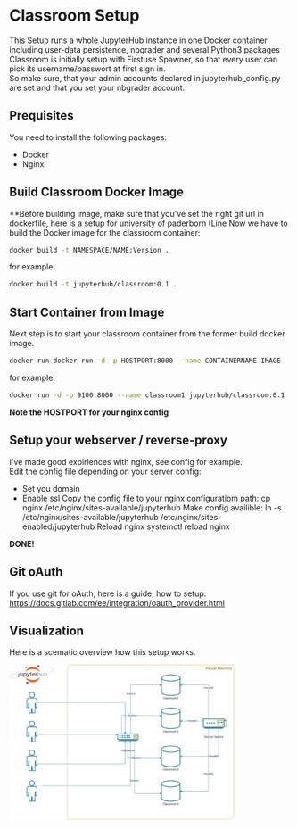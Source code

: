 # Classroom Setup
This Setup runs a whole JupyterHub instance in one Docker container including user-data persistence, nbgrader and several Python3 packages  
Classroom is initially setup with Firstuse Spawner, so that every user can pick its username/passwort at first sign in.  
So make sure, that your admin accounts declared in jupyterhub_config.py are set and that you set your nbgrader account.  
## Prequisites
You need to install the following packages:  
* Docker
* Nginx 

## Build Classroom Docker Image  
**Before building image, make sure that you've set the right git url in dockerfile, here is a setup for university of paderborn (Line 
Now we have to build the Docker image for the classroom container:
```bash
docker build -t NAMESPACE/NAME:Version .  
```
for example: 
````bash
docker build -t jupyterhub/classroom:0.1 .  
````
## Start Container from Image
Next step is to start your classroom container from the former build docker image.   
````bash
docker run docker run -d -p HOSTPORT:8000 --name CONTAINERNAME IMAGE  
````
for example:  
````bash
docker run -d -p 9100:8000 --name classroom1 jupyterhub/classroom:0.1  
````
**Note the HOSTPORT for your nginx config**  

## Setup your webserver / reverse-proxy
I've made good expiriences with nginx, see config for example.  
Edit the config file depending on your server config:
* Set you domain
* Enable ssl
Copy the config file to your nginx configuratiom path:
    cp nginx /etc/nginx/sites-available/jupyterhub
Make config availible:
    ln -s /etc/nginx/sites-available/jupyterhub /etc/nginx/sites-enabled/jupyterhub
Reload nginx
    systemctl reload nginx  

**DONE!** 
## Git oAuth
If you use git for oAuth, here is a guide, how to setup:  
<https://docs.gitlab.com/ee/integration/oauth_provider.html>
 
## Visualization
Here is a scematic overview how this setup works.  

<img src="https://github.com/Energy23/JupyterHub/blob/5d1b3e07e1c5565a5c1b9775b820f13c58c05462/.img/classroom.jpg" width="80%">

